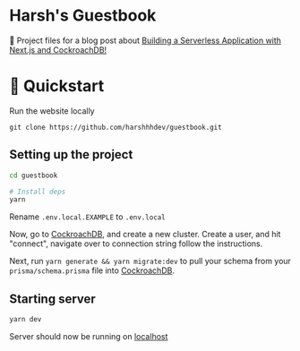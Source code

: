 # Harsh's Guestbook

📂 Project files for a blog post about [Building a Serverless Application with Next.js and CockroachDB!](https://dev.to/harshhhdev/building-a-serverless-application-with-nextjs-and-cockroachdb-3pm5) 

# 🚀 Quickstart

Run the website locally

```
git clone https://github.com/harshhhdev/guestbook.git
```

## Setting up the project

```bash
cd guestbook

# Install deps
yarn
```

Rename `.env.local.EXAMPLE` to `.env.local`

Now, go to [CockroachDB], and create a new cluster. Create a user, and hit "connect", navigate over to connection string follow the instructions.

Next, run `yarn generate && yarn migrate:dev` to pull your schema from your `prisma/schema.prisma` file into [CockroachDB].

## Starting server

```bash
yarn dev
```

Server should now be running on [localhost](https://localhost:3000)

[cockroachdb]: https://cockroachlabs.com

